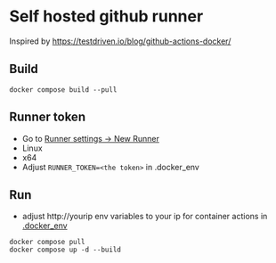 # Self hosted github runner

Inspired by https://testdriven.io/blog/github-actions-docker/

## Build

```
docker compose build --pull
```

## Runner token

* Go to [Runner settings -> New Runner](https://github.com/saez0pub/testing-self-hosted-cache/settings/actions/runners/new)
* Linux
* x64
* Adjust `RUNNER_TOKEN=<the token>` in .docker_env

## Run
* adjust http://yourip env variables to your ip for container actions in [.docker_env](.docker_env)

```
docker compose pull
docker compose up -d --build
```